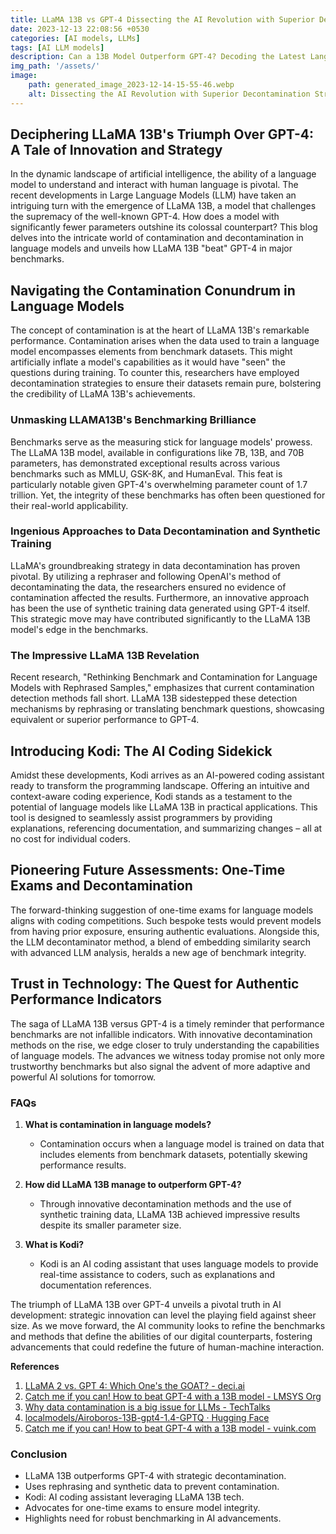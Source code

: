 ```yaml
---
title: LLaMA 13B vs GPT-4 Dissecting the AI Revolution with Superior Decontamination Strategies
date: 2023-12-13 22:08:56 +0530
categories: [AI models, LLMs]
tags: [AI LLM models]
description: Can a 13B Model Outperform GPT-4? Decoding the Latest Language Model Advancements
img_path: '/assets/'
image:
    path: generated_image_2023-12-14-15-55-46.webp
    alt: Dissecting the AI Revolution with Superior Decontamination Strategies
---
```


## Deciphering LLaMA 13B's Triumph Over GPT-4: A Tale of Innovation and Strategy

In the dynamic landscape of artificial intelligence, the ability of a language model to understand and interact with human language is pivotal. The recent developments in Large Language Models (LLM) have taken an intriguing turn with the emergence of LLaMA 13B, a model that challenges the supremacy of the well-known GPT-4. How does a model with significantly fewer parameters outshine its colossal counterpart? This blog delves into the intricate world of contamination and decontamination in language models and unveils how LLaMA 13B "beat" GPT-4 in major benchmarks.

## Navigating the Contamination Conundrum in Language Models

The concept of contamination is at the heart of LLaMA 13B's remarkable performance. Contamination arises when the data used to train a language model encompasses elements from benchmark datasets. This might artificially inflate a model's capabilities as it would have "seen" the questions during training. To counter this, researchers have employed decontamination strategies to ensure their datasets remain pure, bolstering the credibility of LLaMA 13B's achievements.

### Unmasking LLAMA13B's Benchmarking Brilliance

Benchmarks serve as the measuring stick for language models' prowess. The LLaMA 13B model, available in configurations like 7B, 13B, and 70B parameters, has demonstrated exceptional results across various benchmarks such as MMLU, GSK-8K, and HumanEval. This feat is particularly notable given GPT-4's overwhelming parameter count of 1.7 trillion. Yet, the integrity of these benchmarks has often been questioned for their real-world applicability.

### Ingenious Approaches to Data Decontamination and Synthetic Training

LLaMA's groundbreaking strategy in data decontamination has proven pivotal. By utilizing a rephraser and following OpenAI's method of decontaminating the data, the researchers ensured no evidence of contamination affected the results. Furthermore, an innovative approach has been the use of synthetic training data generated using GPT-4 itself. This strategic move may have contributed significantly to the LLaMA 13B model's edge in the benchmarks.

### The Impressive LLaMA 13B Revelation

Recent research, "Rethinking Benchmark and Contamination for Language Models with Rephrased Samples," emphasizes that current contamination detection methods fall short. LLaMA 13B sidestepped these detection mechanisms by rephrasing or translating benchmark questions, showcasing equivalent or superior performance to GPT-4.

## Introducing Kodi: The AI Coding Sidekick

Amidst these developments, Kodi arrives as an AI-powered coding assistant ready to transform the programming landscape. Offering an intuitive and context-aware coding experience, Kodi stands as a testament to the potential of language models like LLaMA 13B in practical applications. This tool is designed to seamlessly assist programmers by providing explanations, referencing documentation, and summarizing changes – all at no cost for individual coders.

## Pioneering Future Assessments: One-Time Exams and Decontamination

The forward-thinking suggestion of one-time exams for language models aligns with coding competitions. Such bespoke tests would prevent models from having prior exposure, ensuring authentic evaluations. Alongside this, the LLM decontaminator method, a blend of embedding similarity search with advanced LLM analysis, heralds a new age of benchmark integrity.

## Trust in Technology: The Quest for Authentic Performance Indicators

The saga of LLaMA 13B versus GPT-4 is a timely reminder that performance benchmarks are not infallible indicators. With innovative decontamination methods on the rise, we edge closer to truly understanding the capabilities of language models. The advances we witness today promise not only more trustworthy benchmarks but also signal the advent of more adaptive and powerful AI solutions for tomorrow.

### FAQs

1. **What is contamination in language models?**
   - Contamination occurs when a language model is trained on data that includes elements from benchmark datasets, potentially skewing performance results.

2. **How did LLaMA 13B manage to outperform GPT-4?**
   - Through innovative decontamination methods and the use of synthetic training data, LLaMA 13B achieved impressive results despite its smaller parameter size.

3. **What is Kodi?**
   - Kodi is an AI coding assistant that uses language models to provide real-time assistance to coders, such as explanations and documentation references.

The triumph of LLaMA 13B over GPT-4 unveils a pivotal truth in AI development: strategic innovation can level the playing field against sheer size. As we move forward, the AI community looks to refine the benchmarks and methods that define the abilities of our digital counterparts, fostering advancements that could redefine the future of human-machine interaction.

**References**

1. [LLaMA 2 vs. GPT 4: Which One's the GOAT? - deci.ai](https://deci.ai/blog/llama-2-vs-gpt-4-which-ones-the-goat/)
2. [Catch me if you can! How to beat GPT-4 with a 13B model - LMSYS Org](https://lmsys.org/blog/2023-11-14-llm-decontaminator/)
3. [Why data contamination is a big issue for LLMs - TechTalks](https://bdtechtalks.com/2023/07/17/llm-data-contamination/)
4. [localmodels/Airoboros-13B-gpt4-1.4-GPTQ · Hugging Face](https://huggingface.co/localmodels/Airoboros-13B-gpt4-1.4-GPTQ)
5. [Catch me if you can! How to beat GPT-4 with a 13B model - vuink.com](https://vuink.com/post/yzflf-d-dbet/blog/2023-11-14-llm-decontaminator)


### Conclusion

- LLaMA 13B outperforms GPT-4 with strategic decontamination.
- Uses rephrasing and synthetic data to prevent contamination.
- Kodi: AI coding assistant leveraging LLaMA 13B tech.
- Advocates for one-time exams to ensure model integrity.
- Highlights need for robust benchmarking in AI advancements.
